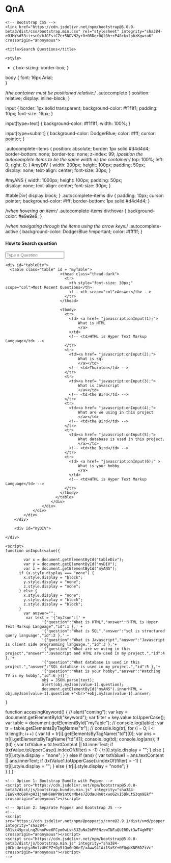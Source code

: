 # QnA
<!doctype html>
<html lang="en">
  <head>
    <!-- Required meta tags -->
    <meta charset="utf-8">
    <meta name="viewport" content="width=device-width, initial-scale=1">

    <!-- Bootstrap CSS -->
    <link href="https://cdn.jsdelivr.net/npm/bootstrap@5.0.0-beta3/dist/css/bootstrap.min.css" rel="stylesheet" integrity="sha384-eOJMYsd53ii+scO/bJGFsiCZc+5NDVN2yr8+0RDqr0Ql0h+rP48ckxlpbzKgwra6" crossorigin="anonymous">

    <title>Search Questions</title>
	
	<style>
* {
  box-sizing: border-box;
}

body {
  font: 16px Arial;  
}

/*the container must be positioned relative:*/
.autocomplete {
  position: relative;
  display: inline-block;
}

input {
  border: 1px solid transparent;
  background-color: #f1f1f1;
  padding: 10px;
  font-size: 16px;
}

input[type=text] {
  background-color: #f1f1f1;
  width: 100%;
}

input[type=submit] {
  background-color: DodgerBlue;
  color: #fff;
  cursor: pointer;
}

.autocomplete-items {
  position: absolute;
  border: 1px solid #d4d4d4;
  border-bottom: none;
  border-top: none;
  z-index: 99;
  /*position the autocomplete items to be the same width as the container:*/
  top: 100%;
  left: 0;
  right: 0;
}
#myDIV {
  width: 300px;
  height: 100px;
  padding: 50px;  
  display: none;
  text-align: center;
  font-size: 30px;
}

#myANS {
  width: 1000px;
  height: 100px;
  padding: 50px;  
  display: none;
  text-align: center;
  font-size: 30px;
}

#tableDiv{
 display:block;
}
.autocomplete-items div {
  padding: 10px;
  cursor: pointer;
  background-color: #fff; 
  border-bottom: 1px solid #d4d4d4; 
}

/*when hovering an item:*/
.autocomplete-items div:hover {
  background-color: #e9e9e9; 
}

/*when navigating through the items using the arrow keys:*/
.autocomplete-active {
  background-color: DodgerBlue !important; 
  color: #ffffff; 
}
</style>
	
  </head>
  <body>
    <div class="container">
        <div class="row">
            <div class="col-md-12 mt-4">
                <div class="card">
                    <div class="card-header">
                        <h4 class="card-title">How to Search question</h4>
                    </div>
					<input type="text" id="keyword" placeholder="Type a Question" onkeyup="accesingKeyword()">

		          
	<div id="tableDiv">
      <table class="table" id = "myTable">
                            <thead class="thead-dark">
                              <tr>
                                <th style="font-size: 30px;" scope="col">Most Recent Questions</th>
                                <!-- <th scope="col">Answer</th> -->
                              </tr>
                            </thead>
							
                            <tbody>
                              <tr>
                                <td> <a href= "javascript:onInput(1);">
                                    What is HTML
                                    </a>
                                </td>
                                <!-- <td>HTML is Hyper Text Markup Language</td> -->
                              </tr>
                              <tr>
                                <td><a href= "javascript:onInput(2);">
                                    What is sql
                                    </a></td>
                                <!-- <td>Thornton</td> -->
                              </tr>
                              <tr>
                                <td><a href= "javascript:onInput(3);">
                                    What is Javascript
                                    </a></td>
                                <!-- <td>the Bird</td> -->
                              </tr>
                              <tr>
                                <td><a href= "javascript:onInput(4);">
                                    What are we using in this project
                                    </a></td>
                                <!-- <td>the Bird</td> -->
                              </tr>
                              <tr>
                                <td><a href= "javascript:onInput(5);">
                                    What database is used in this project.
                                    </a></td>
                                <!-- <td>the Bird</td> -->
                              </tr>
                              <tr>
                                <td> <a href= "javascript:onInput(6);" >
                                    What is your hobby
                                    </a>
                                </td>
                                <!-- <td>HTML is Hyper Text Markup Language</td> -->
                              </tr>
                            </tbody>
                          </table>
                        </div>
                    </div>
                </div>
            </div>
        </div>
		
		<div id="myDIV">
	
</div>
	<div id="myANS">

	</div>

    <script>
	function onInput(value){
	
			var x = document.getElementById("tableDiv");
			var y = document.getElementById("myDIV");
			var z = document.getElementById("myANS");
		  if (x.style.display === "none") {
			x.style.display = "block";
			y.style.display = "none";
			z.style.display = "none";
		  } else {
			x.style.display = "none";
			y.style.display = "block";
			z.style.display = "block";
		  }
			var answer="";
			 var text = '{"myJson":[' +
					'{"question":"What is HTML","answer":"HTML is Hyper Text Markup Language","id":1 },' +
					'{"question":"What is SQL","answer":"sql is structured query language","id":2 },' +
					'{"question":"What is Javascript","answer":"Javascript is client side programming language.","id":3 },'+
					'{"question":"What are we using in this project","answer":"Javascript and HTML are used in my project.","id":4 },'+
					'{"question":"What database is used in this project.","answer":"SQL database is used in my project.","id":5 },'+
					'{"question":"What is your hobby","answer":"Watching TV is my hobby","id":6 }]}';
					obj = JSON.parse(text);
			        alert(obj.myJson[value-1].question);
					document.getElementById("myANS").innerHTML = obj.myJson[value-1].question +"<br>"+obj.myJson[value-1].answer;

	}
	
function accesingKeyword() {
            // alert("coming");
            var key = document.getElementById("keyword");
            var filter = key.value.toUpperCase();
            var table = document.getElementById("myTable"); 
            // console.log(table);
            var tr = table.getElementsByTagName("tr");
            // console.log(tr);
            for (i = 0; i < tr.length; i++) {
                var td = tr[i].getElementsByTagName("td")[0];
                var ans = tr[i].getElementsByTagName("td")[1];
                console.log(td);
                console.log(ans);
                if (td) {
                    var txtValue = td.textContent || td.innerText;
                    if (txtValue.toUpperCase().indexOf(filter) > -1) {
                        tr[i].style.display = "";
                    } else {
                        tr[i].style.display = "none";
                    }
                }
                else if (ans) {
                    var txtValue1 = ans.textContent || ans.innerText;
                    if (txtValue1.toUpperCase().indexOf(filter) > -1) {
                        tr[i].style.display = "";
                    } else {
                        tr[i].style.display = "none";
                    }  
                }
            }
        }
</script>
    <!-- Optional JavaScript; choose one of the two! -->

    <!-- Option 1: Bootstrap Bundle with Popper -->
    <script src="https://cdn.jsdelivr.net/npm/bootstrap@5.0.0-beta3/dist/js/bootstrap.bundle.min.js" integrity="sha384-JEW9xMcG8R+pH31jmWH6WWP0WintQrMb4s7ZOdauHnUtxwoG2vI5DkLtS3qm9Ekf" crossorigin="anonymous"></script>

    <!-- Option 2: Separate Popper and Bootstrap JS -->
    <!--
    <script src="https://cdn.jsdelivr.net/npm/@popperjs/core@2.9.1/dist/umd/popper.min.js" integrity="sha384-SR1sx49pcuLnqZUnnPwx6FCym0wLsk5JZuNx2bPPENzswTNFaQU1RDvt3wT4gWFG" crossorigin="anonymous"></script>
    <script src="https://cdn.jsdelivr.net/npm/bootstrap@5.0.0-beta3/dist/js/bootstrap.min.js" integrity="sha384-j0CNLUeiqtyaRmlzUHCPZ+Gy5fQu0dQ6eZ/xAww941Ai1SxSY+0EQqNXNE6DZiVc" crossorigin="anonymous"></script>
    -->
  </body>
</html>
